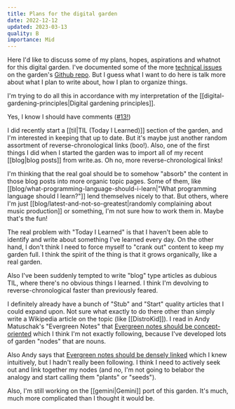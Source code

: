 ```yaml
---
title: Plans for the digital garden
date: 2022-12-12
updated: 2023-03-13
quality: B
importance: Mid
---
```

Here I'd like to discuss some of my plans, hopes, aspirations and whatnot for this digital garden. I've documented some of the more [technical issues](https://github.com/audiodude/garden.travisbriggs.com/issues) on the garden's [Github repo](https://github.com/audiodude/garden.travisbriggs.com). But I guess what I want to do here is talk more about what I plan to write about, how I plan to organize things.

I'm trying to do all this in accordance with my interpretation of the [[digital-gardening-principles|Digital gardening principles]].

Yes, I know I should have comments ([#13!](https://github.com/audiodude/garden.travisbriggs.com/issues/13))

I did recently start a [[til|TIL (Today I Learned)]] section of the garden, and I'm interested in keeping that up to date. But it's maybe just another random assortment of reverse-chronological links (boo!). Also, one of the first things I did when I started the garden was to import all of my recent [[blog|blog posts]] from write.as. Oh no, more reverse-chronological links!

I'm thinking that the real goal should be to somehow "absorb" the content in those blog posts into more organic topic pages. Some of them, like [[blog/what-programming-language-should-i-learn|"What programming language should I learn?"]] lend themselves nicely to that. But others, where I'm just [[blog/latest-and-not-so-greatest|randomly complaining about music production]] or something, I'm not sure how to work them in. Maybe that's the fun!

The real problem with "Today I Learned" is that I haven't been able to identify and write about something I've learned every day. On the other hand, I don't think I need to force myself to "crank out" content to keep my garden full. I think the spirit of the thing is that it grows organically, like a real garden.

Also I've been suddenly tempted to write "blog" type articles as dubious TIL, where there's no obvious things I learned. I think I'm devolving to reverse-chronological faster than previously feared.

I definitely already have a bunch of "Stub" and "Start" quality articles that I could expand upon. Not sure what exactly to do there other than simply write a Wikipedia article on the topic (like [[DistroKid]]). I read in Andy Matuschak's "Evergreen Notes" that [Evergreen notes should be concept-oriented](https://notes.andymatuschak.org/About_these_notes?stackedNotes=z4SDCZQeRo4xFEQ8H4qrSqd68ucpgE6LU155C&stackedNotes=z6bci25mVUBNFdVWSrQNKr6u7AZ1jFzfTVbMF) which I think I'm not exactly following, because I've developed lots of garden "nodes" that are nouns.

Also Andy says that [Evergreen notes should be densely linked](https://notes.andymatuschak.org/About_these_notes?stackedNotes=z4SDCZQeRo4xFEQ8H4qrSqd68ucpgE6LU155C&stackedNotes=z6bci25mVUBNFdVWSrQNKr6u7AZ1jFzfTVbMF&stackedNotes=z2HUE4ABbQjUNjrNemvkTCsLa1LPDRuwh1tXC) which I knew intuitively, but I hadn't really been following. I think I need to actively seek out and link together my nodes (and no, I'm not going to belabor the analogy and start calling them "plants" or "seeds").

Also, I'm still working on the [[gemini|Gemini]] port of this garden. It's much, much more complicated than I thought it would be.